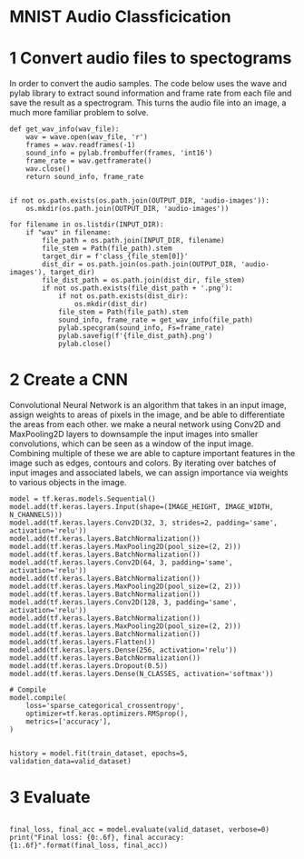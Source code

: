 # MNIST Audio Classficication


# 1 Convert audio files to spectograms

In order to convert the audio samples. The code below uses the wave and pylab library to extract sound information and frame rate from each file and save the result as a spectrogram. This turns the audio file into an image, a much more familiar problem to solve.

```
def get_wav_info(wav_file):
    wav = wave.open(wav_file, 'r')
    frames = wav.readframes(-1)
    sound_info = pylab.frombuffer(frames, 'int16')
    frame_rate = wav.getframerate()
    wav.close()
    return sound_info, frame_rate


if not os.path.exists(os.path.join(OUTPUT_DIR, 'audio-images')):
    os.mkdir(os.path.join(OUTPUT_DIR, 'audio-images'))
    
for filename in os.listdir(INPUT_DIR):
    if "wav" in filename:
        file_path = os.path.join(INPUT_DIR, filename)
        file_stem = Path(file_path).stem
        target_dir = f'class_{file_stem[0]}'
        dist_dir = os.path.join(os.path.join(OUTPUT_DIR, 'audio-images'), target_dir)
        file_dist_path = os.path.join(dist_dir, file_stem)
        if not os.path.exists(file_dist_path + '.png'):
            if not os.path.exists(dist_dir):
                os.mkdir(dist_dir)
            file_stem = Path(file_path).stem
            sound_info, frame_rate = get_wav_info(file_path)
            pylab.specgram(sound_info, Fs=frame_rate)
            pylab.savefig(f'{file_dist_path}.png')
            pylab.close()

```



# 2 Create a CNN

Convolutional Neural Network is an algorithm that takes in an input image, assign weights to areas of pixels in the image, and be able to differentiate the areas from each other. we make a neural network using Conv2D and MaxPooling2D layers to downsample the input images into smaller convolutions, which can be seen as a window of the input image. Combining multiple of these we are able to capture important features in the image such as edges, contours and colors. By iterating over batches of input images and associated labels, we can assign importance via weights to various objects in the image.

```
model = tf.keras.models.Sequential()
model.add(tf.keras.layers.Input(shape=(IMAGE_HEIGHT, IMAGE_WIDTH, N_CHANNELS)))
model.add(tf.keras.layers.Conv2D(32, 3, strides=2, padding='same', activation='relu'))
model.add(tf.keras.layers.BatchNormalization())
model.add(tf.keras.layers.MaxPooling2D(pool_size=(2, 2)))
model.add(tf.keras.layers.BatchNormalization())
model.add(tf.keras.layers.Conv2D(64, 3, padding='same', activation='relu'))
model.add(tf.keras.layers.BatchNormalization())
model.add(tf.keras.layers.MaxPooling2D(pool_size=(2, 2)))
model.add(tf.keras.layers.BatchNormalization())
model.add(tf.keras.layers.Conv2D(128, 3, padding='same', activation='relu'))
model.add(tf.keras.layers.BatchNormalization())
model.add(tf.keras.layers.MaxPooling2D(pool_size=(2, 2)))
model.add(tf.keras.layers.BatchNormalization())
model.add(tf.keras.layers.Flatten())
model.add(tf.keras.layers.Dense(256, activation='relu'))
model.add(tf.keras.layers.BatchNormalization())
model.add(tf.keras.layers.Dropout(0.5))
model.add(tf.keras.layers.Dense(N_CLASSES, activation='softmax'))

# Compile 
model.compile(
    loss='sparse_categorical_crossentropy',
    optimizer=tf.keras.optimizers.RMSprop(),
    metrics=['accuracy'],
)


history = model.fit(train_dataset, epochs=5, validation_data=valid_dataset)
```
# 3 Evaluate

```

final_loss, final_acc = model.evaluate(valid_dataset, verbose=0)
print("Final loss: {0:.6f}, final accuracy: {1:.6f}".format(final_loss, final_acc))
```

